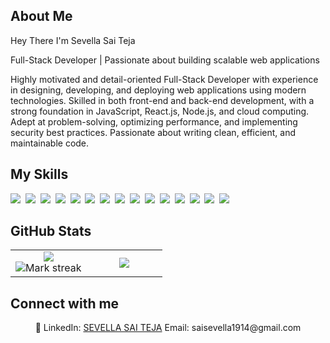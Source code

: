 ## About Me

Hey There I'm Sevella Sai Teja

Full-Stack Developer | Passionate about building scalable web applications

Highly motivated and detail-oriented Full-Stack Developer with experience in designing, developing, and deploying web applications using modern technologies. Skilled in both front-end and back-end development, with a strong foundation in JavaScript, React.js, Node.js, and cloud computing. Adept at problem-solving, optimizing performance, and implementing security best practices. Passionate about writing clean, efficient, and maintainable code.
<img src="" alt="">
<img src="" alt="">
<img src="" alt="">
<img src="" alt="">
<img src="" alt="">

## My Skills

<img src="https://img.shields.io/badge/C-00599C?logo=c&logoColor=white"> 
<img src="https://img.shields.io/badge/C++-%2300599C.svg?logo=c%2B%2B&logoColor=white"> 
<img src="https://img.shields.io/badge/Python-3776AB?logo=python&logoColor=fff"> 
<img src="https://img.shields.io/badge/JavaScript-F7DF1E?logo=javascript&logoColor=000"> 
<img src="https://img.shields.io/badge/HTML-%23E34F26.svg?logo=html5&logoColor=white"> 
<img src="https://img.shields.io/badge/CSS-1572B6?logo=css3&logoColor=fff"> 
<img src="https://img.shields.io/badge/Bootstrap-7952B3?logo=bootstrap&logoColor=fff"> 
<img src="https://img.shields.io/badge/Django-%23092E20.svg?logo=django&logoColor=white"> 
<img src="https://img.shields.io/badge/Node.js-6DA55F?logo=node.js&logoColor=white"> 
<img src="https://img.shields.io/badge/Tailwind%20CSS-%2338B2AC.svg?logo=tailwind-css&logoColor=white"> 
<img src="https://img.shields.io/badge/MongoDB-%234ea94b.svg?logo=mongodb&logoColor=white"> 
<img src="https://img.shields.io/badge/MySQL-4479A1?logo=mysql&logoColor=fff"> 
<img src="https://img.shields.io/badge/ChatGPT-74aa9c?logo=openai&logoColor=white"> 
<img src="https://img.shields.io/badge/Google%20Gemini-886FBF?logo=googlegemini&logoColor=fff"> 
<img src="https://img.shields.io/badge/React-61DAFB?logo=react&logoColor=white"> 

## GitHub Stats

<table><tbody><tr border="none"><td width="50%" align="center">
<img align="center" src="https://readme-stats-fork-mauve.vercel.app/api/?username=saitejasevella1914&theme=dark&show_icons=true&count_private=true"><br>
<img alt="Mark streak" src="https://github-readme-streak-stats-five-roan.vercel.app?user=saitejasevella1914&theme=dark"></td><td width="50%" align="center">
<img align="center" src="https://readme-stats-fork-mauve.vercel.app/api/top-langs/?username=saitejasevella1914&theme=dark&hide_border=false&no-bg=true&no-frame=true&langs_count=6"></td></tr></tbody></table>

## Connect with me

<p align="center">🔗 LinkedIn: <a href="## Hi there! 👋  I'm **Saiteja Sevella**, a passionate **Web Developer** with a knack for creating engaging and efficient web applications. Welcome to my GitHub profile where I share my projects and contributions!  ## About Me  I am a web developer with expertise in various technologies. While I'm currently open to opportunities, I enjoy building projects that enhance the user experience. I am constantly learning and exploring new tools to improve my skills.  ## Skills & Technologies  html,css,js,git,github,java,bootstrap,django,mysql,mongodb,nodejs,py,react,sublime  ## Top Projects  - [Simple-clock-using-JavaScript](https://github.com/saitejasevella1914/Simple-clock-using-JavaScript)    A simple clock application built using JavaScript.    ⭐ Stars: 0    🛠️ Primary Language: JavaScript    🔄 Forks: 0    🚪 Open Issues: 0   - [Calculator-using-JavaScript](https://github.com/saitejasevella1914/Calculator-using-JavaScript)    A basic calculator application using JavaScript and HTML.    ⭐ Stars: 0    🛠️ Primary Language: HTML    🔄 Forks: 0    🚪 Open Issues: 0   - [saitejasevella1914](https://github.com/saitejasevella1914/saitejasevella1914)    My personal repository showcasing various projects.    ⭐ Stars: 0    🛠️ Primary Language: Not specified    🔄 Forks: 0    🚪 Open Issues: 0  ## GitHub Stats  ![GitHub Stats](https://img.shields.io/github/followers/saitejasevella1914?style=social) ![Public Repos](https://img.shields.io/github/repo-size/saitejasevella1914?label=Public%20Repos) ![Stars](https://img.shields.io/github/stars/saitejasevella1914?style=social)   - **Public Repositories:** 3  - **Followers:** 0  - **Following:** 0  ## Recent Activity  Here are some of my latest GitHub activities: - Created a new repository [Simple-clock-using-JavaScript](https://github.com/saitejasevella1914/Simple-clock-using-JavaScript)  - Updated project [Calculator-using-JavaScript](https://github.com/saitejasevella1914/Calculator-using-JavaScript)  - Pushed changes to [saitejasevella1914](https://github.com/saitejasevella1914/saitejasevella1914)  ## Connect with Me  {" linkedin":"https:="" www.linkedin.com="" in="" sevella-saiteja-webdeveloper"}"="" target="_blank">SEVELLA SAI TEJA</a> Email: saisevella1914@gmail.com</p>
